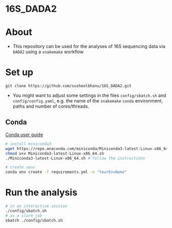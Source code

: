 # 16S_DADA2
# About

- This repository can be used for the analyses of 16S sequencing data via `DADA2` using a `snakemake` workflow

# Set up
```
git clone https://github.com/susheelbhanu/16S_DADA2.git
```
- You might want to adjust some settings in the files `config/sbatch.sh` and `config/config.yaml`, e.g.
the name of the `snakemake` `conda` environment, paths and number of cores/threads.

## Conda

[Conda user guide](https://docs.conda.io/projects/conda/en/latest/user-guide/index.html)

```bash
# install miniconda3
wget https://repo.anaconda.com/miniconda/Miniconda3-latest-Linux-x86_64.sh
chmod u+x Miniconda3-latest-Linux-x86_64.sh
./Miniconda3-latest-Linux-x86_64.sh # follow the instructions

# create venv
conda env create -f requirements.yml -n "YourEnvName"
```

# Run the analysis

```bash
# in an interactive session
./config/sbatch.sh
# as a slurm job
sbatch ./config/sbatch.sh
```
